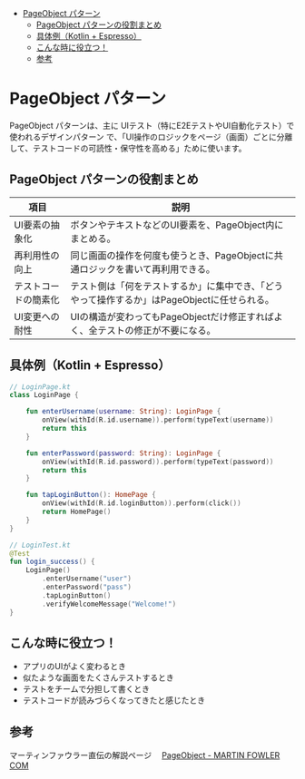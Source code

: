 - [PageObject パターン](#pageobject-パターン)
  - [PageObject パターンの役割まとめ](#pageobject-パターンの役割まとめ)
  - [具体例（Kotlin + Espresso）](#具体例kotlin--espresso)
  - [こんな時に役立つ！](#こんな時に役立つ)
  - [参考](#参考)


# PageObject パターン

PageObject パターンは、主に UIテスト（特にE2EテストやUI自動化テスト）で使われるデザインパターン で、「UI操作のロジックをページ（画面）ごとに分離して、テストコードの可読性・保守性を高める」ために使います。


## PageObject パターンの役割まとめ

| 項目                 | 説明                                                                                         |
| -------------------- | -------------------------------------------------------------------------------------------- |
| UI要素の抽象化       | ボタンやテキストなどのUI要素を、PageObject内にまとめる。                                     |
| 再利用性の向上       | 同じ画面の操作を何度も使うとき、PageObjectに共通ロジックを書いて再利用できる。               |
| テストコードの簡素化 | テスト側は「何をテストするか」に集中でき、「どうやって操作するか」はPageObjectに任せられる。 |
| UI変更への耐性       | UIの構造が変わってもPageObjectだけ修正すればよく、全テストの修正が不要になる。               |


## 具体例（Kotlin + Espresso）

```kotlin
// LoginPage.kt
class LoginPage {

    fun enterUsername(username: String): LoginPage {
        onView(withId(R.id.username)).perform(typeText(username))
        return this
    }

    fun enterPassword(password: String): LoginPage {
        onView(withId(R.id.password)).perform(typeText(password))
        return this
    }

    fun tapLoginButton(): HomePage {
        onView(withId(R.id.loginButton)).perform(click())
        return HomePage()
    }
}
```

```kotlin
// LoginTest.kt
@Test
fun login_success() {
    LoginPage()
        .enterUsername("user")
        .enterPassword("pass")
        .tapLoginButton()
        .verifyWelcomeMessage("Welcome!")
}
```


## こんな時に役立つ！

- アプリのUIがよく変わるとき
- 似たような画面をたくさんテストするとき
- テストをチームで分担して書くとき
- テストコードが読みづらくなってきたと感じたとき


## 参考

マーティンファウラー直伝の解説ページ
　[PageObject - MARTIN FOWLER COM](https://martinfowler.com/bliki/PageObject.html)




